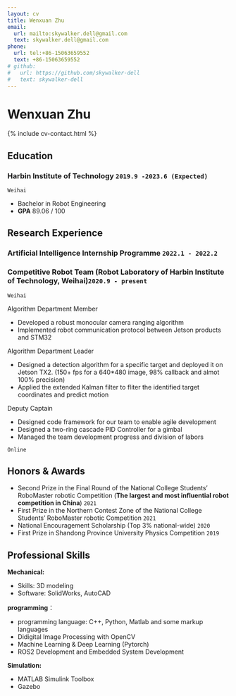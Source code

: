 ```yaml
---
layout: cv
title: Wenxuan Zhu
email:
  url: mailto:skywalker.dell@gmail.com
  text: skywalker.dell@gmail.com
phone:
  url: tel:+86-15063659552
  text: +86-15063659552
# github:
#   url: https://github.com/skywalker-dell
#   text: skywalker-dell
---
```


# Wenxuan Zhu

<!--
include contact information from the front matter
Supported arguments:
    - homepage: url, text
        - phone
        - email
            -->

{% include cv-contact.html %}

## Education

<!-- ### **Harbin Institute of Technology, Weihai (HIT)** `2019.9 -2023.6(Expected)` -->
### **Harbin Institute of Technology** `2019.9 -2023.6 (Expected)`


```
Weihai
```

- Bachelor in Robot Engineering
- **GPA**   89.06 / 100


## Research Experience
### **Artificial Intelligence Internship Programme** `2022.1 - 2022.2`

### **Competitive Robot Team** (Robot Laboratory of Harbin Institute of Technology, Weihai)`2020.9 - present`
```
Weihai
```

Algorithm Department Member<br> 

- Developed a robust monocular camera ranging algorithm
- Implemented robot communication protocol between Jetson products and STM32

Algorithm Department Leader<br>

- Designed a detection algorithm for a specific target and deployed it on Jetson TX2. (150+ fps for a 640*480 image, 98% callback and almot 100% precision)
- Applied the extended Kalman filter to fliter the identified target coordinates and predict motion

Deputy Captain<br>

- Designed code framework for our team to enable agile development
- Designed a two-ring cascade PID Controller for a gimbal
- Managed the team development progress and division of labors
<!-- - Opened training courses for college freshmen -->


```
Online
```


## Honors & Awards

- Second Prize in the Final Round of the National College Students’ RoboMaster robotic Competition (**The largest and most influential robot competition in China**) `2021`<br>
- First Prize in the Northern Contest Zone of the National College Students’ RoboMaster robotic Competition `2021` <br>
- National Encouragement Scholarship (Top 3% national-wide) `2020` <br>
- First Prize in Shandong Province University Physics Competition `2019` <br>




## Professional Skills

**Mechanical:**
- Skills: 3D modeling
- Software: SolidWorks, AutoCAD

**programming**：
- programming language: C++, Python, Matlab and some markup languages
- Didigital Image Processing with OpenCV
- Machine Learning & Deep Learning (Pytorch)
  <!-- - Linux Development -->
- ROS2 Development and Embedded System Development

**Simulation:**
- MATLAB Simulink Toolbox
- Gazebo
  <!-- - Coppeliasim -->


<!-- ### Footer

Last updated: May 2013 -->
